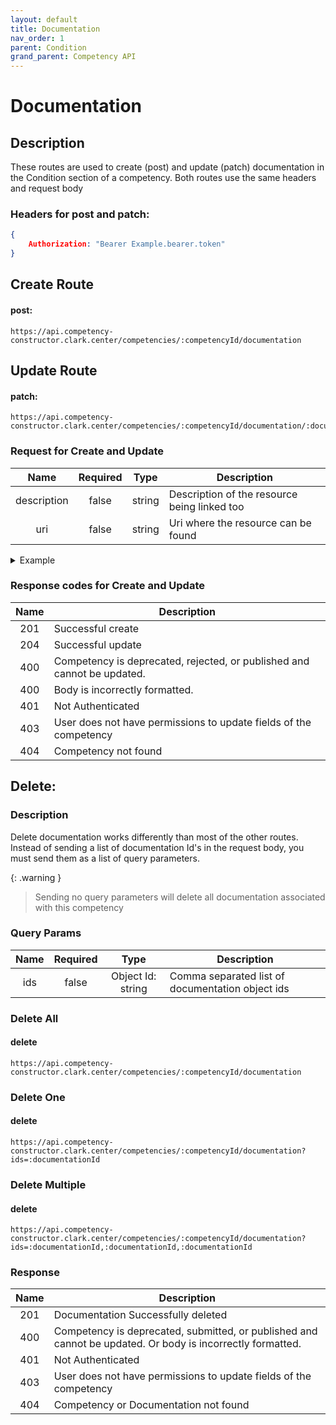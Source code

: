 ```yaml
---
layout: default
title: Documentation
nav_order: 1
parent: Condition
grand_parent: Competency API
---
```

# Documentation

## Description
These routes are used to create (post) and update (patch) documentation in the Condition section of a competency. Both routes use the same headers and request body

### Headers for post and patch:
```json
{
    Authorization: "Bearer Example.bearer.token"
}
```

## Create Route

#### post:
```http
https://api.competency-constructor.clark.center/competencies/:competencyId/documentation
```

## Update Route

#### patch:
```http
https://api.competency-constructor.clark.center/competencies/:competencyId/documentation/:documentationId
```

### Request for Create and Update

| Name | Required | Type | Description |
|:----:|:-----:|:----:|-----|
| description | false | string | Description of the resource being linked too |
| uri | false | string | Uri where the resource can be found |

<details closed markdown="block">
  <summary>
    Example
  </summary>

### Example Http request body for Create and Update
```json
{
    body: {
        description: "This is an example of a website.",
        uri: "https://www.example.com"
    }
}
```

### Example Curl request
```bash
curl -X PATCH \
  -H "Content-Type: application/json" \
  -H "Authorization": "Bearer Example.bearer.token" \
  -d '{ description: "This is an example of a website.", uri: "https://www.example.com" }' \
  -L "https://api.competency-constructor.clark.center/competencies/6112745b84804cf5833aa94c/documentation"
```

</details>

### Response codes for Create and Update

| Name | Description |
|:----:|----|
| 201 | Successful create |
| 204 | Successful update |
| 400 | Competency is deprecated, rejected, or published and cannot be updated. |
| 400 | Body is incorrectly formatted. |
| 401 | Not Authenticated  |
| 403 | User does not have permissions to update fields of the competency |
| 404 | Competency not found |


## Delete:

### Description
Delete documentation works differently than most of the other routes. Instead of sending a list of documentation Id's in the request body, you must send them as a list of query parameters.

{: .warning }
>Sending no query parameters will delete all documentation associated with this competency

### Query Params

| Name | Required | Type | Description |
|:----:|:-----:|:----:|-----|
| ids| false | Object Id: string | Comma separated list of documentation object ids |


### Delete All
#### delete
```http
https://api.competency-constructor.clark.center/competencies/:competencyId/documentation
```

### Delete One
#### delete
```http
https://api.competency-constructor.clark.center/competencies/:competencyId/documentation?ids=:documentationId
```

### Delete Multiple
#### delete
```http
https://api.competency-constructor.clark.center/competencies/:competencyId/documentation?ids=:documentationId,:documentationId,:documentationId
```

### Response

| Name | Description |
|:----:|----|
| 201 | Documentation Successfully deleted |
| 400 | Competency is deprecated, submitted, or published and cannot be updated. Or body is incorrectly formatted. |
| 401 | Not Authenticated  |
| 403 | User does not have permissions to update fields of the competency |
| 404 | Competency or Documentation not found |
